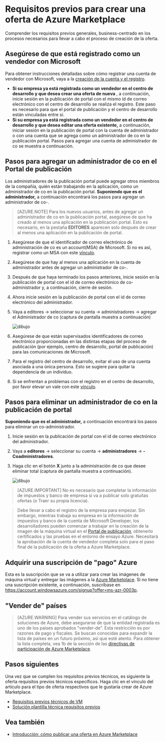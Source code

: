 <properties
   pageTitle="Requisitos previos técnicos para crear una oferta de Azure Marketplace | Microsoft Azure"
   description="Comprender los requisitos para crear e implementar una oferta a Azure Marketplace para que otras personas para comprar."
   services="marketplace-publishing"
   documentationCenter=""
   authors="HannibalSII"
   manager="hascipio"
   editor=""/>

<tags
  ms.service="marketplace"
  ms.devlang="na"
  ms.topic="article"
  ms.tgt_pltfrm="Azure"
  ms.workload="na"
  ms.date="08/18/2016"
  ms.author="hascipio"/>

# <a name="general-prerequisites-for-creating-an-offer-for-the-azure-marketplace"></a>Requisitos previos para crear una oferta de Azure Marketplace
Comprender los requisitos previos generales, business-centrado en los procesos necesarios para llevar a cabo el proceso de creación de la oferta.

## <a name="ensure-that-you-are-registered-as-a-seller-with-microsoft"></a>Asegúrese de que está registrado como un vendedor con Microsoft
Para obtener instrucciones detalladas sobre cómo registrar una cuenta de vendedor con Microsoft, vaya a la [creación de la cuenta y el registro](marketplace-publishing-accounts-creation-registration.md).

- **Si su empresa ya está registrada como un vendedor en el centro de desarrollo y que desea crear una oferta de nueva** , a continuación, inicie sesión en la publicación de portal con el mismo id de correo electrónico con el centro de desarrollo se realiza el registro. Este paso es necesario para que el portal de publicación y el centro de desarrollo están vinculadas entre sí.
- **Si su empresa ya está registrada como un vendedor en el centro de desarrollo y que desea editar una oferta existente,** a continuación, iniciar sesión en la publicación de portal con la cuenta de administrador o con una cuenta que se agrega como un administrador de co en la publicación portal. Pasos para agregar una cuenta de administrador de co se muestra a continuación.

## <a name="steps-to-add-a-co-admin-in-the-publishing-portal"></a>Pasos para agregar un administrador de co en el Portal de publicación
Los administradores de la publicación portal puede agregar otros miembros de la compañía, quién están trabajando en la aplicación, como un administrador de co en la publicación portal. **Suponiendo que es el administrador,** a continuación encontrará los pasos para agregar un administrador de co-.

>[AZURE.NOTE] Para los nuevos usuarios, antes de agregar un administrador de co en la publicación portal, asegúrese de que ha creado al menos una aplicación en la publicación portal. Esto es necesario, en la pestaña **EDITORES** aparecen solo después de crear al menos una aplicación en la publicación de portal.

1. Asegúrese de que el identificador de correo electrónico de administración de co es un account(MSA) de Microsoft. Si no es así, registrar como un MSA con este [vínculo](https://signup.live.com/signup?uaid=0089f09ccae94043a0f07c2aaf928831&lic=1).
2. Asegúrese de que hay al menos una aplicación en la cuenta de administrador antes de agregar un administrador de co-.
3. Después de que haya terminado los pasos anteriores, inicie sesión en la publicación de portal con el id de correo electrónico de co-administrador y, a continuación, cierre de sesión.
4. Ahora inicie sesión en la publicación de portal con el id de correo electrónico del administrador.
5. Vaya a editores -> seleccionar su cuenta -> administradores -> agregar el Administrador de co (captura de pantalla muestra a continuación)

    ![dibujo](media/marketplace-publishing-pre-requisites/imgAddAdmin_05.png)

6. Asegúrese de que están supervisados identificadores de correo electrónico proporcionadas en las distintas etapas del proceso de publicación (por ejemplo, centro de desarrollo, portal de publicación) para las comunicaciones de Microsoft.
7. Para el registro del centro de desarrollo, evitar el uso de una cuenta asociada a una única persona. Esto se sugiere para quitar la dependencia de un individuo.
8. Si se enfrentan a problemas con el registro en el centro de desarrollo, por favor elevar un vale con este [vínculo](https://developer.microsoft.com/en-us/windows/support).

## <a name="steps-to-delete-a-co-admin-in-the-publishing-portal"></a>Pasos para eliminar un administrador de co en la publicación de portal
**Suponiendo que es el administrador,** a continuación encontrará los pasos para eliminar un co-administrador.

1. Inicie sesión en la publicación de portal con el id de correo electrónico del administrador.
2. Vaya a **editores** -> seleccionar su cuenta -> **administradores** -> **- Coadministradores**.
3. Haga clic en el botón **X** junto a la administración de co que desee eliminar total (captura de pantalla muestra a continuación).

    ![dibujo](media/marketplace-publishing-pre-requisites/imgDeleteAdmin_03.png)

> [AZURE.IMPORTANT] No es necesario que completar la información de impuestos y banco de empresa si va a publicar solo gratuitas ofertas (o Traer su propia licencia).

> Debe llevar a cabo el registro de la empresa para empezar. Sin embargo, mientras trabaja su empresa en la información de impuestos y banco de la cuenta de Microsoft Developer, los desarrolladores pueden comenzar a trabajar en la creación de la imagen de la máquina virtual en el [Portal de publicación](https://publish.windowsazure.com), obtenerlo certificados y las pruebas en el entorno de ensayo Azure. Necesitará la aprobación de la cuenta de vendedor completa solo para el paso final de la publicación de la oferta a Azure Marketplace.

## <a name="acquire-an-azure-pay-as-you-go-subscription"></a>Adquirir una suscripción de "pago" Azure
Esta es la suscripción que se va a utilizar para crear las imágenes de máquina virtual y entregar las imágenes a la [Azure Marketplace](https://azure.microsoft.com/marketplace/). Si no tiene una suscripción existente, a continuación, suscríbase en https://account.windowsazure.com/signup?offer=ms-azr-0003p.

## <a name="sell-from-countries"></a>"Vender de" países
> [AZURE.WARNING]
Para vender sus servicios en el catálogo de soluciones de Azure, debe asegurarse de que la entidad registrada es uno de los países aprobados "vender-de". Esta restricción es por razones de pago y fiscales. Se buscan conocidas para expandir la lista de países en un futuro próximo, así que esté atento. Para obtener la lista completa, vea 1b de la sección de las [directivas de participación de Azure Marketplace](http://go.microsoft.com/fwlink/?LinkID=526833).

## <a name="next-steps"></a>Pasos siguientes
Una vez que se cumplen los requisitos previos técnicos, es siguiente la oferta requisitos previos técnicos específicos. Haga clic en el vínculo del artículo para el tipo de oferta respectivos que le gustaría crear de Azure Marketplace.

- [Requisitos previos técnicos de VM](marketplace-publishing-vm-image-creation-prerequisites.md)
- [Solución plantilla técnica requisitos previos](marketplace-publishing-solution-template-creation-prerequisites.md)

## <a name="see-also"></a>Vea también
- [Introducción: cómo publicar una oferta en Azure Marketplace](marketplace-publishing-getting-started.md)
